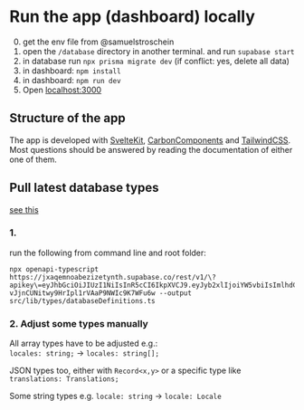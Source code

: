 # Run the app (dashboard) locally

0. get the env file from @samuelstroschein
1. open the `/database` directory in another terminal. 
   and run `supabase start`
2. in database run `npx prisma migrate dev` (if conflict: yes, delete all data)
2. in dashboard: `npm install`
3. in dashboard: `npm run dev`
4. Open [localhost:3000](http://localhost:3000)

## Structure of the app

The app is developed with [SvelteKit](https://kit.svelte.dev/), [CarbonComponents](https://carbon-svelte.vercel.app/) and [TailwindCSS](https://tailwindcss.com/).
Most questions should be answered by reading the documentation of either one of them.

## Pull latest database types

[see this](https://supabase.io/docs/reference/javascript/generating-types)

### 1.

run the following from command line and root folder:

```
npx openapi-typescript https://jxaqemnoabezizetynth.supabase.co/rest/v1/\?apikey\=eyJhbGciOiJIUzI1NiIsInR5cCI6IkpXVCJ9.eyJyb2xlIjoiYW5vbiIsImlhdCI6MTYzMTcxNDM1NywiZXhwIjoxOTQ3MjkwMzU3fQ.aKT6sg-vJjnCUNitwy9HrIpl1rVAaP9NWIc9K7WFu6w --output src/lib/types/databaseDefinitions.ts

```

### 2. Adjust some types manually

All array types have to be adjusted e.g.:  
`locales: string;` -> `locales: string[];`

JSON types too, either with `Record<x,y>` or a specific type like `translations: Translations;`

Some string types e.g. `locale: string` -> `locale: Locale`
